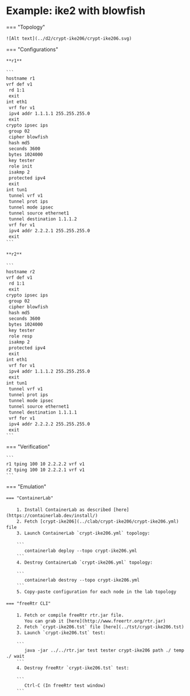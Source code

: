 # Example: ike2 with blowfish

=== "Topology"

    ![Alt text](../d2/crypt-ike206/crypt-ike206.svg)

=== "Configurations"

    **r1**

    ```
    hostname r1
    vrf def v1
     rd 1:1
     exit
    int eth1
     vrf for v1
     ipv4 addr 1.1.1.1 255.255.255.0
     exit
    crypto ipsec ips
     group 02
     cipher blowfish
     hash md5
     seconds 3600
     bytes 1024000
     key tester
     role init
     isakmp 2
     protected ipv4
     exit
    int tun1
     tunnel vrf v1
     tunnel prot ips
     tunnel mode ipsec
     tunnel source ethernet1
     tunnel destination 1.1.1.2
     vrf for v1
     ipv4 addr 2.2.2.1 255.255.255.0
     exit
    ```

    **r2**

    ```
    hostname r2
    vrf def v1
     rd 1:1
     exit
    crypto ipsec ips
     group 02
     cipher blowfish
     hash md5
     seconds 3600
     bytes 1024000
     key tester
     role resp
     isakmp 2
     protected ipv4
     exit
    int eth1
     vrf for v1
     ipv4 addr 1.1.1.2 255.255.255.0
     exit
    int tun1
     tunnel vrf v1
     tunnel prot ips
     tunnel mode ipsec
     tunnel source ethernet1
     tunnel destination 1.1.1.1
     vrf for v1
     ipv4 addr 2.2.2.2 255.255.255.0
     exit
    ```

=== "Verification"

    ```
    r1 tping 100 10 2.2.2.2 vrf v1
    r2 tping 100 10 2.2.2.1 vrf v1
    ```

=== "Emulation"

    === "ContainerLab"

        1. Install ContainerLab as described [here](https://containerlab.dev/install/)  
        2. Fetch [crypt-ike206](../clab/crypt-ike206/crypt-ike206.yml) file  
        3. Launch ContainerLab `crypt-ike206.yml` topology:  

        ```
           containerlab deploy --topo crypt-ike206.yml  
        ```
        4. Destroy ContainerLab `crypt-ike206.yml` topology:  

        ```
           containerlab destroy --topo crypt-ike206.yml  
        ```
        5. Copy-paste configuration for each node in the lab topology

    === "freeRtr CLI"

        1. Fetch or compile freeRtr rtr.jar file.  
           You can grab it [here](http://www.freertr.org/rtr.jar)  
        2. Fetch `crypt-ike206.tst` file [here](../tst/crypt-ike206.tst)  
        3. Launch `crypt-ike206.tst` test:  

        ```
           java -jar ../../rtr.jar test tester crypt-ike206 path ./ temp ./ wait
        ```
        4. Destroy freeRtr `crypt-ike206.tst` test:  

        ```
           Ctrl-C (In freeRtr test window)
        ```

